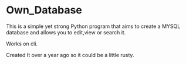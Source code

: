 # Own_Database


This is a simple yet strong Python program that aims to create a MYSQL database and allows you to edit,view or search it.

Works on cli.

Created It over a year ago so it could be a little rusty.
